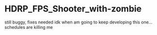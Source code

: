 # HDRP_FPS_Shooter_with-zombie
still buggy, fixes needed
idk when am going to keep developing this one... schedules are killing me
